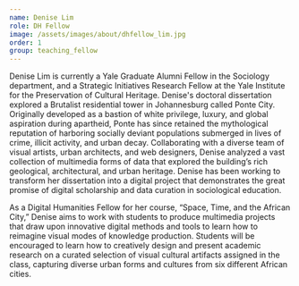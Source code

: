 ```yaml
---
name: Denise Lim
role: DH Fellow
image: /assets/images/about/dhfellow_lim.jpg
order: 1
group: teaching_fellow
---
```

Denise Lim is currently a Yale Graduate Alumni Fellow in the Sociology department, and a Strategic Initiatives Research Fellow at the Yale Institute for the Preservation of Cultural Heritage. Denise's doctoral dissertation explored a Brutalist residential tower in Johannesburg called Ponte City. Originally developed as a bastion of white privilege, luxury, and global aspiration during apartheid, Ponte has since retained the mythological reputation of harboring socially deviant populations submerged in lives of crime, illicit activity, and urban decay. Collaborating with a diverse team of visual artists, urban architects, and web designers, Denise analyzed a vast collection of multimedia forms of data that explored the building’s rich geological, architectural, and urban heritage. Denise has been working to transform her dissertation into a digital project that demonstrates the great promise of digital scholarship and data curation in sociological education.
 
As a Digital Humanities Fellow for her course, “Space, Time, and the African City,” Denise aims to work with students to produce multimedia projects that draw upon innovative digital methods and tools to learn how to reimagine visual modes of knowledge production. Students will be encouraged to learn how to creatively design and present academic research on a curated selection of visual cultural artifacts assigned in the class, capturing diverse urban forms and cultures from six different African cities. 
